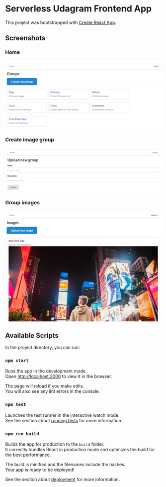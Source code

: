 # Serverless Udagram Frontend App

This project was bootstrapped with [Create React App](https://github.com/facebook/create-react-app).

## Screenshots

### Home

![Home page](/client/screenshots/home-page.png?raw=true "Home")

### Create image group

![Create image group page](/client/screenshots/create-image-group-page.png?raw=true "Create image group")

### Group images

![Group images Page](/client/screenshots/group-images-page.png?raw=true "Group images")

## Available Scripts

In the project directory, you can run:

### `npm start`

Runs the app in the development mode.\
Open [http://localhost:3000](http://localhost:3000) to view it in the browser.

The page will reload if you make edits.\
You will also see any lint errors in the console.

### `npm test`

Launches the test runner in the interactive watch mode.\
See the section about [running tests](https://facebook.github.io/create-react-app/docs/running-tests) for more information.

### `npm run build`

Builds the app for production to the `build` folder.\
It correctly bundles React in production mode and optimizes the build for the best performance.

The build is minified and the filenames include the hashes.\
Your app is ready to be deployed!

See the section about [deployment](https://facebook.github.io/create-react-app/docs/deployment) for more information.

